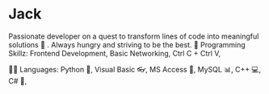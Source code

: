 # Jack
Passionate developer on a quest to transform lines of code into meaningful solutions 🚀 . Always hungry and striving to be the best.
🤖 Programming Skillz:
Frontend Development,
Basic Networking,
Ctrl C + Ctrl V,

👨‍💻 Languages:
Python 🐍,
Visual Basic 👓,
MS Access 🤖,
MySQL 📊,
C++ 💻,
C# 📶,
